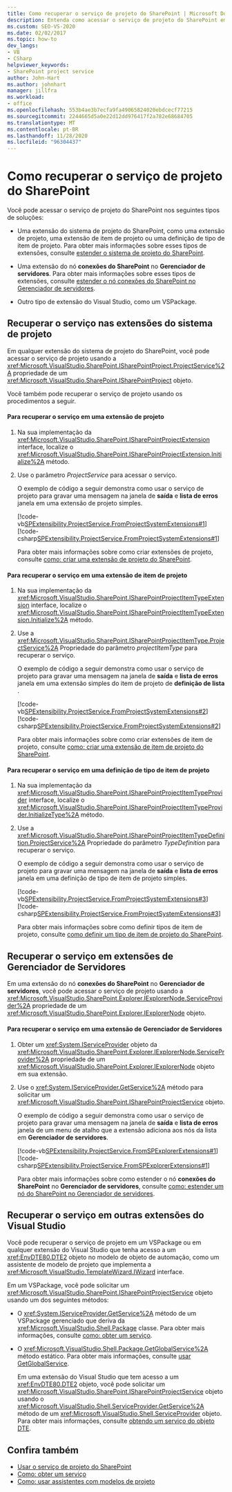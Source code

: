 ```yaml
---
title: Como recuperar o serviço de projeto do SharePoint | Microsoft Docs
description: Entenda como acessar o serviço de projeto do SharePoint em extensões de sistema de projeto, extensões de Gerenciador de Servidores ou outras extensões do Visual Studio.
ms.custom: SEO-VS-2020
ms.date: 02/02/2017
ms.topic: how-to
dev_langs:
- VB
- CSharp
helpviewer_keywords:
- SharePoint project service
author: John-Hart
ms.author: johnhart
manager: jillfra
ms.workload:
- office
ms.openlocfilehash: 553b4ae3b7ecfa9fa49065824020ebdcecf77215
ms.sourcegitcommit: 2244665d5a0e22d12dd976417f2a782e68684705
ms.translationtype: MT
ms.contentlocale: pt-BR
ms.lasthandoff: 11/28/2020
ms.locfileid: "96304437"
---
```

# <a name="how-to-retrieve-the-sharepoint-project-service"></a>Como recuperar o serviço de projeto do SharePoint
  Você pode acessar o serviço de projeto do SharePoint nos seguintes tipos de soluções:

- Uma extensão do sistema de projeto do SharePoint, como uma extensão de projeto, uma extensão de item de projeto ou uma definição de tipo de item de projeto. Para obter mais informações sobre esses tipos de extensões, consulte [estender o sistema de projeto do SharePoint](../sharepoint/extending-the-sharepoint-project-system.md).

- Uma extensão do nó **conexões do SharePoint** no **Gerenciador de servidores**. Para obter mais informações sobre esses tipos de extensões, consulte [estender o nó conexões do SharePoint no Gerenciador de servidores](../sharepoint/extending-the-sharepoint-connections-node-in-server-explorer.md).

- Outro tipo de extensão do Visual Studio, como um VSPackage.

## <a name="retrieve-the-service-in-project-system-extensions"></a>Recuperar o serviço nas extensões do sistema de projeto
 Em qualquer extensão do sistema de projeto do SharePoint, você pode acessar o serviço de projeto usando a <xref:Microsoft.VisualStudio.SharePoint.ISharePointProject.ProjectService%2A> propriedade de um <xref:Microsoft.VisualStudio.SharePoint.ISharePointProject> objeto.

 Você também pode recuperar o serviço de projeto usando os procedimentos a seguir.

#### <a name="to-retrieve-the-service-in-a-project-extension"></a>Para recuperar o serviço em uma extensão de projeto

1. Na sua implementação da <xref:Microsoft.VisualStudio.SharePoint.ISharePointProjectExtension> interface, localize o <xref:Microsoft.VisualStudio.SharePoint.ISharePointProjectExtension.Initialize%2A> método.

2. Use o parâmetro *ProjectService* para acessar o serviço.

     O exemplo de código a seguir demonstra como usar o serviço de projeto para gravar uma mensagem na janela de **saída** e **lista de erros** janela em uma extensão de projeto simples.

     [!code-vb[SPExtensibility.ProjectService.FromProjectSystemExtensions#1](../sharepoint/codesnippet/VisualBasic/spextensibility.projectservice.fromprojectsystemextensions.getprojectservice/extension/extension.vb#1)]
     [!code-csharp[SPExtensibility.ProjectService.FromProjectSystemExtensions#1](../sharepoint/codesnippet/CSharp/spextensibility.projectservice.fromprojectsystemextensions.getprojectservice/extension/extension.cs#1)]

     Para obter mais informações sobre como criar extensões de projeto, consulte [como: criar uma extensão de projeto do SharePoint](../sharepoint/how-to-create-a-sharepoint-project-extension.md).

#### <a name="to-retrieve-the-service-in-a-project-item-extension"></a>Para recuperar o serviço em uma extensão de item de projeto

1. Na sua implementação da <xref:Microsoft.VisualStudio.SharePoint.ISharePointProjectItemTypeExtension> interface, localize o <xref:Microsoft.VisualStudio.SharePoint.ISharePointProjectItemTypeExtension.Initialize%2A> método.

2. Use a <xref:Microsoft.VisualStudio.SharePoint.ISharePointProjectItemType.ProjectService%2A> Propriedade do parâmetro *projectItemType* para recuperar o serviço.

     O exemplo de código a seguir demonstra como usar o serviço de projeto para gravar uma mensagem na janela de **saída** e **lista de erros** janela em uma extensão simples do item de projeto de **definição de lista** .

     [!code-vb[SPExtensibility.ProjectService.FromProjectSystemExtensions#2](../sharepoint/codesnippet/VisualBasic/spextensibility.projectservice.fromprojectsystemextensions.getprojectservice/extension/extension.vb#2)]
     [!code-csharp[SPExtensibility.ProjectService.FromProjectSystemExtensions#2](../sharepoint/codesnippet/CSharp/spextensibility.projectservice.fromprojectsystemextensions.getprojectservice/extension/extension.cs#2)]

     Para obter mais informações sobre como criar extensões de item de projeto, consulte [como: criar uma extensão de item de projeto do SharePoint](../sharepoint/how-to-create-a-sharepoint-project-item-extension.md).

#### <a name="to-retrieve-the-service-in-a-project-item-type-definition"></a>Para recuperar o serviço em uma definição de tipo de item de projeto

1. Na sua implementação da <xref:Microsoft.VisualStudio.SharePoint.ISharePointProjectItemTypeProvider> interface, localize o <xref:Microsoft.VisualStudio.SharePoint.ISharePointProjectItemTypeProvider.InitializeType%2A> método.

2. Use a <xref:Microsoft.VisualStudio.SharePoint.ISharePointProjectItemTypeDefinition.ProjectService%2A> Propriedade do parâmetro *TypeDefinition* para recuperar o serviço.

     O exemplo de código a seguir demonstra como usar o serviço de projeto para gravar uma mensagem na janela de **saída** e **lista de erros** janela em uma definição de tipo de item de projeto simples.

     [!code-vb[SPExtensibility.ProjectService.FromProjectSystemExtensions#3](../sharepoint/codesnippet/VisualBasic/spextensibility.projectservice.fromprojectsystemextensions.getprojectservice/extension/extension.vb#3)]
     [!code-csharp[SPExtensibility.ProjectService.FromProjectSystemExtensions#3](../sharepoint/codesnippet/CSharp/spextensibility.projectservice.fromprojectsystemextensions.getprojectservice/extension/extension.cs#3)]

     Para obter mais informações sobre como definir tipos de item de projeto, consulte [como definir um tipo de item de projeto do SharePoint](../sharepoint/how-to-define-a-sharepoint-project-item-type.md).

## <a name="retrieve-the-service-in-server-explorer-extensions"></a>Recuperar o serviço em extensões de Gerenciador de Servidores
 Em uma extensão do nó **conexões do SharePoint** no **Gerenciador de servidores**, você pode acessar o serviço de projeto usando a <xref:Microsoft.VisualStudio.SharePoint.Explorer.IExplorerNode.ServiceProvider%2A> propriedade de um <xref:Microsoft.VisualStudio.SharePoint.Explorer.IExplorerNode> objeto.

#### <a name="to-retrieve-the-service-in-a-server-explorer-extension"></a>Para recuperar o serviço em uma extensão de Gerenciador de Servidores

1. Obter um <xref:System.IServiceProvider> objeto da <xref:Microsoft.VisualStudio.SharePoint.Explorer.IExplorerNode.ServiceProvider%2A> propriedade de um <xref:Microsoft.VisualStudio.SharePoint.Explorer.IExplorerNode> objeto em sua extensão.

2. Use o <xref:System.IServiceProvider.GetService%2A> método para solicitar um <xref:Microsoft.VisualStudio.SharePoint.ISharePointProjectService> objeto.

     O exemplo de código a seguir demonstra como usar o serviço de projeto para gravar uma mensagem na janela de **saída** e **lista de erros** janela de um menu de atalho que a extensão adiciona aos nós da lista em **Gerenciador de servidores**.

     [!code-vb[SPExtensibility.ProjectService.FromSPExplorerExtensions#1](../sharepoint/codesnippet/VisualBasic/spextensibility.projectservice.fromspexplorerextensions.getprojectservice/extension/extension.vb#1)]
     [!code-csharp[SPExtensibility.ProjectService.FromSPExplorerExtensions#1](../sharepoint/codesnippet/CSharp/spextensibility.projectservice.fromspexplorerextensions.getprojectservice/extension/extension.cs#1)]

     Para obter mais informações sobre como estender o nó **conexões do SharePoint** no **Gerenciador de servidores**, consulte [como: estender um nó do SharePoint no Gerenciador de servidores](../sharepoint/how-to-extend-a-sharepoint-node-in-server-explorer.md).

## <a name="retrieve-the-service-in-other-visual-studio-extensions"></a>Recuperar o serviço em outras extensões do Visual Studio
 Você pode recuperar o serviço de projeto em um VSPackage ou em qualquer extensão do Visual Studio que tenha acesso a um <xref:EnvDTE80.DTE2> objeto no modelo de objeto de automação, como um assistente de modelo de projeto que implementa a <xref:Microsoft.VisualStudio.TemplateWizard.IWizard> interface.

 Em um VSPackage, você pode solicitar um <xref:Microsoft.VisualStudio.SharePoint.ISharePointProjectService> objeto usando um dos seguintes métodos:

- O <xref:System.IServiceProvider.GetService%2A> método de um VSPackage gerenciado que deriva da <xref:Microsoft.VisualStudio.Shell.Package> classe. Para obter mais informações, consulte [como: obter um serviço](../extensibility/how-to-get-a-service.md).

- O <xref:Microsoft.VisualStudio.Shell.Package.GetGlobalService%2A> método estático. Para obter mais informações, consulte [usar GetGlobalService](../extensibility/internals/service-essentials.md#how-to-use-getglobalservice).

  Em uma extensão do Visual Studio que tem acesso a um <xref:EnvDTE80.DTE2> objeto, você pode solicitar um <xref:Microsoft.VisualStudio.SharePoint.ISharePointProjectService> objeto usando o <xref:Microsoft.VisualStudio.Shell.ServiceProvider.GetService%2A> método de um <xref:Microsoft.VisualStudio.Shell.ServiceProvider> objeto. Para obter mais informações, consulte [obtendo um serviço do objeto DTE](../extensibility/how-to-get-a-service.md#getting-a-service-from-the-dte-object).

## <a name="see-also"></a>Confira também
- [Usar o serviço de projeto do SharePoint](../sharepoint/using-the-sharepoint-project-service.md)
- [Como: obter um serviço](../extensibility/how-to-get-a-service.md)
- [Como: usar assistentes com modelos de projeto](../extensibility/how-to-use-wizards-with-project-templates.md)
